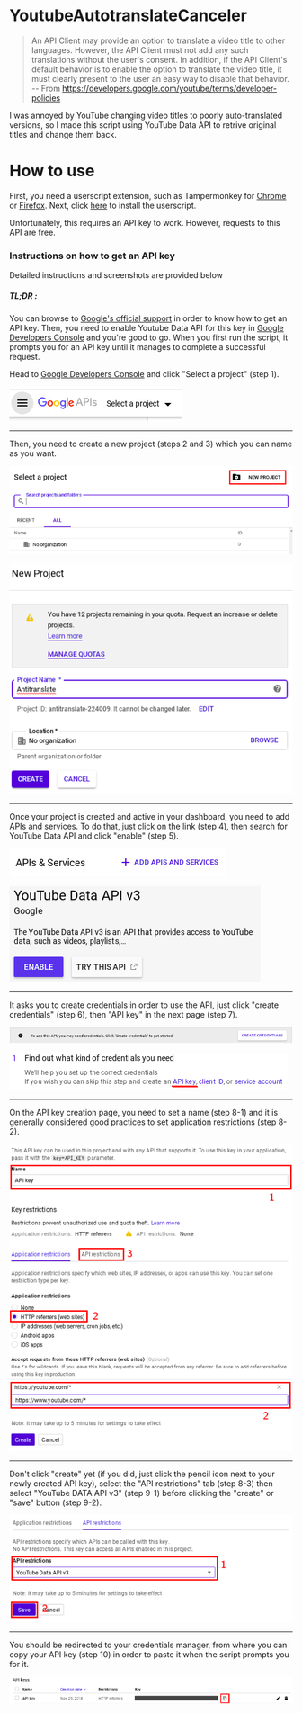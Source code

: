 # YoutubeAutotranslateCanceler

> An API Client may provide an option to translate a video title to other languages. However, the API Client must not add any such translations without the user's consent. In addition, if the API Client's default behavior is to enable the option to translate the video title, it must clearly present to the user an easy way to disable that behavior.  
> -- From https://developers.google.com/youtube/terms/developer-policies


I was annoyed by YouTube changing video titles to poorly auto-translated versions, so I made this script using YouTube Data API to retrive original titles and change them back.

# How to use

First, you need a userscript extension, such as Tampermonkey for [Chrome](https://chrome.google.com/webstore/detail/tampermonkey/dhdgffkkebhmkfjojejmpbldmpobfkfo) or [Firefox](https://addons.mozilla.org/en-US/firefox/addon/tampermonkey/). Next, click [here](https://github.com/pcouy/YoutubeAutotranslateCanceler/raw/master/AntiTranslate.user.js) to install the userscript.

Unfortunately, this requires an API key to work. However, requests to this API are free. 

### Instructions on how to get an API key

Detailed instructions and screenshots are provided below

##### TL;DR : 

You can browse to [Google's official support](https://developers.google.com/youtube/v3/getting-started) in order to know how to get an API key. 
Then, you need to enable Youtube Data API for this key in [Google Developers Console](https://console.developers.google.com/apis/api/youtube.googleapis.com/) and you're good to go.
When you first run the script, it prompts you for an API key until it manages to complete a successful request.


Head to [Google Developers Console](https://console.developers.google.com/) and click "Select a project" (step 1).

![Step 1](https://github.com/pcouy/YoutubeAutotranslateCanceler/raw/master/howto_screenshots/step1.png)

* * *

Then, you need to create a new project (steps 2 and 3) which you can name as you want.

![Step 2](https://github.com/pcouy/YoutubeAutotranslateCanceler/raw/master/howto_screenshots/step2.png)

![Step 3](https://github.com/pcouy/YoutubeAutotranslateCanceler/raw/master/howto_screenshots/step3.png)

* * *

Once your project is created and active in your dashboard, you need to add APIs and services. To do that, just click on the link (step 4), then search for YouTube Data API and click "enable" (step 5). 

![Step 4](https://github.com/pcouy/YoutubeAutotranslateCanceler/raw/master/howto_screenshots/step4.png)

![Step 5](https://github.com/pcouy/YoutubeAutotranslateCanceler/raw/master/howto_screenshots/step5.png)

* * *

It asks you to create credentials in order to use the API, just click "create credentials" (step 6), then "API key" in the next page (step 7). 

![Step 6](https://github.com/pcouy/YoutubeAutotranslateCanceler/raw/master/howto_screenshots/step6.png "Step 6")

![Step 7](https://github.com/pcouy/YoutubeAutotranslateCanceler/raw/master/howto_screenshots/step7.png)

* * *

On the API key creation page, you need to set a name (step 8-1) and it is generally considered good practices to set application restrictions (step 8-2). 

![Step 8](https://github.com/pcouy/YoutubeAutotranslateCanceler/raw/master/howto_screenshots/step8.png)

* * *

Don't click "create" yet (if you did, just click the pencil icon next to your newly created API key), select the "API restrictions" tab (step 8-3) then select "YouTube DATA API v3" (step 9-1) before clicking the "create" or "save" button (step 9-2).

![Step 9](https://github.com/pcouy/YoutubeAutotranslateCanceler/raw/master/howto_screenshots/step9.png)

* * *

 You should be redirected to your credentials manager, from where you can copy your API key (step 10) in order to paste it when the script prompts you for it.

![Step 10](https://github.com/pcouy/YoutubeAutotranslateCanceler/raw/master/howto_screenshots/step10.png)
